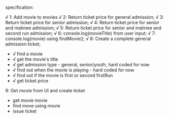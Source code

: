 specification:

√ 1: Add movie to movies
√ 2: Return ticket price for general admission;
√ 3: Return ticket price for senior admission;
√ 4: Return ticket price for senior and matinee admission;
√ 5: Return ticket price for senior and matinee and second run admission;
√ 6: console.log(movieTitle) from user input;
√ 7: console.log(movie) using findMovie();
√ 8: Create a complete general admission ticket;
* √ find a movie
* √ get the movie's title
* √ get admission type - general, senior/youth, hard coded for now
* √ find out when the movie is playing - hard coded for now
* √ find out if the movie is first or second firstRun
* √ get ticket price

9: Get movie from UI and create ticket
* get movie movie
* find move using movie
* issue ticket
